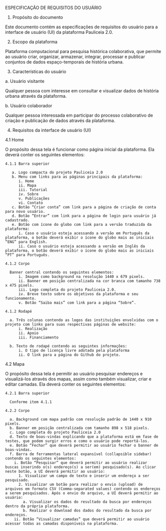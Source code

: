ESPECIFICAÇÃO DE REQUISITOS DO USUÁRIO

1. Propósito do documento

Este documento contém as especificações de requisitos do usuário para a interface de usuário (UI) da plataforma Pauliceia 2.0.

2. Escopo da plataforma

Plataforma computacional para pesquisa histórica colaborativa, que permite ao usuário criar, organizar, armazenar, integrar, processar e publicar conjuntos de dados espaço-temporais de história urbana.

3. Características do usuário

  a. Usuário visitante

  Qualquer pessoa com interesse em consultar e visualizar dados de história urbana através da plataforma.

  b. Usuário colaborador

  Qualquer pessoa interessada em participar do processo colaborativo de criação e publicação de dados através da plataforma.

4. Requisitos da interface de usuário (UI)

  4.1 Home

  O propósito dessa tela é funcionar como página inicial da plataforma. Ela deverá conter os seguintes elementos:

    4.1.1 Barra superior

       a. Logo compacta do projeto Pauliceia 2.0
       b. Menu com links para as páginas principais da plataforma:
          i. Home
          ii. Mapa
          iii. Tutorial
          iv. Sobre
          v. Publicações
          vi. Contato
       c. Botão “Criar conta” com link para a página de criação de conta para novo usuário. 
       d. Botão “Entrar” com link para a página de login para usuário já cadastrado.
       e. Botão com ícone do globo com link para a versão traduzida da plataforma:
          i. Caso o usuário esteja acessando a versão em Português da plataforma, o botão deverá exibir o ícone do globo mais as iniciais “ENG” para English.
          ii. Caso o usuário esteja acessando a versão em Inglês da plataforma, o botão deverá exibir o ícone do globo mais as iniciais “PT” para Português.

    4.1.2 Corpo 
    
      Banner central contendo os seguintes elementos:
          i. Imagem como background na resolução 1440 x 679 pixels.
          ii. Banner em posição centralizada na cor branca com tamanho 738 x 475 pixels.
          iii. Logo completa do projeto Pauliceia 2.0.
          iv. Breve texto sobre os objetivos da plataforma e seu funcionamento.
          v. Botão “Saiba mais” com link para a página “Sobre”.

    4.1.2 Rodapé
    
      a. Três colunas contendo as logos das instituições envolvidas com o projeto com links para suas respectivas páginas de website: 
          i. Realização
          ii. Apoio
          iii. Financiamento
          
      b. Texto de rodapé contendo as seguintes informações:
          i. O tipo de licença livre adotada pela plataforma
          ii. O link para a página do Github do projeto.

  4.2 Mapa 

  O propósito dessa tela é permitir ao usuário pesquisar endereços e visualizá-los através dos mapas, assim como também visualizar, criar e editar camadas. Ela deverá conter os seguintes elementos:

    4.2.1 Barra superior

      Conforme item 4.1.1

    4.2.2 Corpo

      a. Background com mapa padrão com resolução padrão de 1440 x 910 pixels.
      b. Banner em posição centralizada com tamanho 898 x 518 pixels.
      c. Logo completa do projeto Pauliceia 2.0
      d. Texto de boas-vindas explicando que a plataforma está em fase de testes, que podem surgir erros e como o usuário pode reportá-los.
      e. Botão “Fechar” que deverá permitir ao usuário fechar o banner de boas-vindas. 
      f. Barra de ferramentas lateral expansível (collapsible sidebar) contendo os seguintes elementos:
        i. Botão “Pesquisar” que deverá permitir ao usuário realizar buscas inserindo o(s) endereço(s) a ser(em) pesquisado(s). Ao clicar neste botão, a UI deverá permitir ao usuário: 
          1. Visualizar um campo de texto e inserir um endereço a ser pesquisado.
          2. Visualizar um botão para realizar o envio (upload) de arquivos em formato CSV (Comma-separated values) contendo os endereços a serem pesquisados. Após o envio do arquivo, a UI deverá permitir ao usuário:
            a. Visualizar os dados do resultado da busca por endereços dentro da própria plataforma.
            b. Realizar o download dos dados do resultado da busca por endereços.
        ii. Botão “Visualizar camadas” que deverá permitir ao usuário acessar todas as camadas disponíveis na plataforma. 




